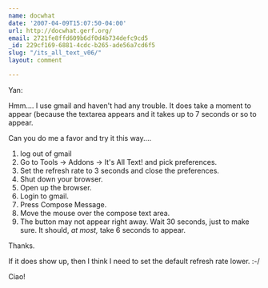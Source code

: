```yaml
---
name: docwhat
date: '2007-04-09T15:07:50-04:00'
url: http://docwhat.gerf.org/
email: 2721fe8ffd609b6df0d4b734defc9cd5
_id: 229cf169-6881-4cdc-b265-ade56a7cd6f5
slug: "/its_all_text_v06/"
layout: comment

---
```


Yan:

Hmm....  I use gmail and haven't had any trouble.  It does take a moment to appear (because the textarea appears and it takes up to 7 seconds or so to appear.

Can you do me a favor and try it this way....
<ol>
<li> log out of gmail </li>
<li> Go to Tools -&gt; Addons -&gt; It's All Text! and pick preferences. </li>
<li> Set the refresh rate to 3 seconds and close the preferences. </li>
<li> Shut down your browser. </li>
<li> Open up the browser. </li>
<li> Login to gmail. </li>
<li> Press Compose Message. </li>
<li> Move the mouse over the compose text area. </li>
<li> The button may not appear right away. Wait 30 seconds, just to make sure. It should, <em>at most,</em> take 6 seconds to appear. </li>
</ol>

Thanks.

If it does show up, then I think I need to set the default refresh rate lower. :-/

Ciao!
